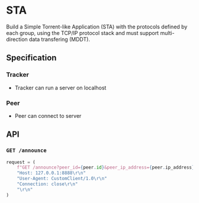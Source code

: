 # STA

Build a Simple Torrent-like Application (STA) with the protocols defined by each group, using the TCP/IP protocol stack and must support multi-direction data transfering (MDDT).

## Specification

### Tracker

-   Tracker can run a server on localhost

### Peer

-   Peer can connect to server

## API

### `GET /announce`

```python
request = (
    f"GET /announce?peer_id={peer.id}&peer_ip_address={peer.ip_address}&peer_port={peer.port}&bitfield={peer.bitfield} HTTP/1.1\r\n"
    "Host: 127.0.0.1:8888\r\n"
    "User-Agent: CustomClient/1.0\r\n"
    "Connection: close\r\n"
    "\r\n"
)
```
